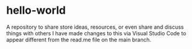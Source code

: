 # hello-world
A repository to share store ideas, resources, or even share and discuss things with others
I have made changes to this via Visual Studio Code to appear different from the read.me file on the main branch.

